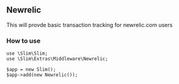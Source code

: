 ## Newrelic

This will provde basic transaction tracking for newrelic.com users

### How to use

    use \Slim\Slim;
    use \Slim\Extras\Middleware\Newrelic;

    $app = new Slim();
    $app->add(new Newrelic());
